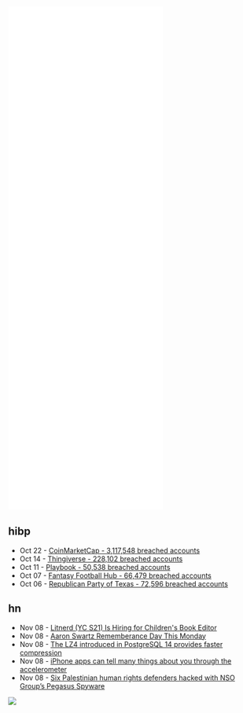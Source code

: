 ![Metrics](https://raw.githubusercontent.com/phixion/phixion/master/metrics.svg)

## hibp

<!--
for https://github.com/phixion/phixion/blob/main/.github/workflows/feeds.yml
-->
<!--START_SECTION:haveibeenpwnd-->
- Oct 22 - [CoinMarketCap - 3,117,548 breached accounts](https://haveibeenpwned.com/PwnedWebsites#CoinMarketCap)
- Oct 14 - [Thingiverse - 228,102 breached accounts](https://haveibeenpwned.com/PwnedWebsites#Thingiverse)
- Oct 11 - [Playbook - 50,538 breached accounts](https://haveibeenpwned.com/PwnedWebsites#Playbook)
- Oct 07 - [Fantasy Football Hub - 66,479 breached accounts](https://haveibeenpwned.com/PwnedWebsites#FantasyFootballHub)
- Oct 06 - [Republican Party of Texas - 72,596 breached accounts](https://haveibeenpwned.com/PwnedWebsites#RepublicanPartyOfTexas)
<!--END_SECTION:haveibeenpwnd-->

## hn

<!--
for https://github.com/phixion/phixion/blob/main/.github/workflows/feeds.yml
-->
<!--START_SECTION:hn-->
- Nov 08 - [Litnerd (YC S21) Is Hiring for Children's Book Editor](https://www.ycombinator.com/companies/litnerd/jobs/tGFTEph-editor-media-manager)
- Nov 08 - [Aaron Swartz Rememberance Day This Monday](https://news.ycombinator.com/item?id=29147888)
- Nov 08 - [The LZ4 introduced in PostgreSQL 14 provides faster compression](https://www.postgresql.fastware.com/blog/what-is-the-new-lz4-toast-compression-in-postgresql-14)
- Nov 08 - [iPhone apps can tell many things about you through the accelerometer](https://www.mysk.blog/2021/10/24/accelerometer-ios/)
- Nov 08 - [Six Palestinian human rights defenders hacked with NSO Group’s Pegasus Spyware](https://www.frontlinedefenders.org/en/statement-report/statement-targeting-palestinian-hrds-pegasus)
<!--END_SECTION:hn-->

<!--
for https://yhype.me
-->
![](https://hit.yhype.me/github/profile?user_id=13013670)
